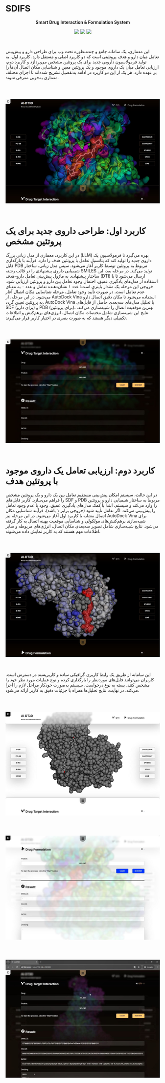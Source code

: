 # SDIFS

**<p align="center">Smart Drug Interaction &amp; Formulation System</p>**

<p align="center">
<img src="https://img.shields.io/badge/Roadmap-2025-yellowgreen.svg">
<img src="https://img.shields.io/badge/Author-Mehran%20Nosrati-blue.svg">
<img src="https://img.shields.io/badge/Author-Mehdi%20Yaghoubi-blue.svg">
</p>

</br>

این معماری، یک سامانه جامع و چندمنظوره تحت وب برای طراحی دارو و پیش‌بینی تعامل میان دارو و هدف پروتئینی است که دو کاربرد اصلی و مستقل دارد. کاربرد اول، به تولید فرمولاسیون دارویی جدید برای یک پروتئین مشخص می‌پردازد و کاربرد دوم، ارزیابی تعامل میان یک داروی موجود و یک پروتئین معین و شناسایی مکان اتصال آن‌ها را بر عهده دارد. هر یک از این دو کاربرد در ادامه به‌تفصیل تشریح شده‌اند تا اجزای مختلف معماری به‌خوبی معرفی شوند.

</br></br>

<p align="center"><img src="Image/DTI001.JPG" alt="TSP"></p>
</br>

# کاربرد اول: طراحی داروی جدید برای یک پروتئین مشخص

در این کاربرد، معماری از مدل زبانی بزرگ (LLM) بهره می‌گیرد تا فرمولاسیون یک داروی جدید را تولید کند که پتانسیل تعامل با پروتئین هدف را دارد. فرآیند با بارگذاری فایل PDB مربوط به پروتئین توسط کاربر آغاز می‌شود. سپس مدل زبانی، ساختار شیمیایی داروی پیشنهادی را در قالب رشته SMILES تولید می‌کند.
در مرحله بعد، این ساختار پیشنهادی به ماژول پیش‌بینی تعامل دارو–هدف (DTI) ارسال می‌شود تا با استفاده از مدل‌های یادگیری عمیق، احتمال وجود تعامل بین دارو و پروتئین ارزیابی شود. خروجی این مرحله یک مقدار باینری است؛ عدد ۱ نشان‌دهنده تعامل و عدد ۰ به معنای عدم تعامل است.
در صورت تأیید وجود تعامل، مرحله شناسایی مکان اتصال آغاز می‌شود. در این مرحله، از AutoDock Vina استفاده می‌شود تا مکان دقیق اتصال دارو به پروتئین تعیین گردد. AutoDock Vina با تحلیل مدل‌های سه‌بعدی حاصل از فایل‌های SDF (برای دارو) و PDB (برای پروتئین)، بهترین موقعیت اتصال را شبیه‌سازی می‌کند. نتایج این شبیه‌سازی شامل مختصات مکان اتصال، انرژی‌های برهم‌کنش و اطلاعات تکمیلی دیگر هستند که به صورت بصری در اختیار کاربر قرار می‌گیرند.

</br></br>

<p align="center"><img src="Image/DTI002.JPG" alt="TSP"></p>
</br>

# کاربرد دوم: ارزیابی تعامل یک داروی موجود با پروتئین هدف

در این حالت، سیستم امکان پیش‌بینی مستقیم تعامل بین یک دارو و یک پروتئین مشخص را فراهم می‌سازد. کاربر فایل‌های SDF و PDB مربوط به ساختار شیمیایی دارو و پروتئین را وارد می‌کند و سیستم، ابتدا با کمک مدل‌های یادگیری عمیق، وجود یا عدم وجود تعامل را پیش‌بینی می‌کند. اگر تعامل تأیید شود (خروجی برابر ۱ باشد)، فرآیند شناسایی مکان اتصال مشابه با کاربرد اول آغاز می‌شود.
در این مرحله نیز AutoDock Vina برای شبیه‌سازی برهم‌کنش‌های مولکولی و شناسایی موقعیت بهینه اتصال به کار گرفته می‌شود. نتایج شبیه‌سازی شامل تصویر سه‌بعدی مکان اتصال، انرژی‌های مربوطه و سایر اطلاعات مهم هستند که به کاربر نمایش داده می‌شوند.

</br></br>

<p align="center"><img src="Image/DTI003.JPG" alt="TSP"></p>
</br>

این سامانه از طریق یک رابط کاربری گرافیکی ساده و کاربرپسند در دسترس است. کاربران می‌توانند فایل‌های موردنظر را بارگذاری کرده و نوع عملیات مورد نظر خود را مشخص کنند. بسته به نوع درخواست، سیستم به‌صورت خودکار مراحل لازم را اجرا می‌کند.
در نهایت، نتایج تحلیل‌ها همراه با جزئیات دقیق به کاربر ارائه می‌شود.

</br></br>

<p align="center"><img src="Image/DTI004.JPG" alt="TSP"></p>
</br>
</br>
<p align="center"><img src="Image/DTI005.JPG" alt="TSP"></p>
</br>
</br>
<p align="center"><img src="Image/DTI006.JPG" alt="TSP"></p>
</br>
